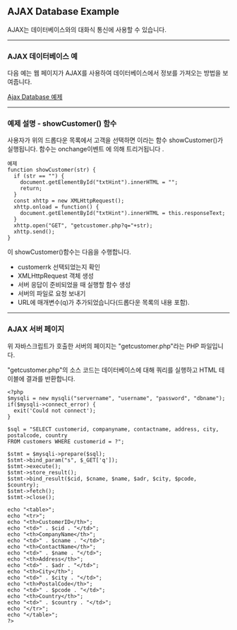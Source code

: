 ## AJAX Database Example

AJAX는 데이터베이스와의 대화식 통신에 사용할 수 있습니다.

---

### AJAX 데이터베이스 예

다음 예는 웹 페이지가 AJAX를 사용하여 데이터베이스에서 정보를 가져오는 방법을 보여줍니다.

[Ajax Database 예제](./W3_JavaScript_Ajax_Database.html)

---

### 예제 설명 - showCustomer() 함수

사용자가 위의 드롭다운 목록에서 고객을 선택하면 이라는 함수 showCustomer()가 실행됩니다. 함수는 onchange이벤트 에 의해 트리거됩니다 .

    예제
    function showCustomer(str) {
      if (str == "") {
        document.getElementById("txtHint").innerHTML = "";
        return;
      }
      const xhttp = new XMLHttpRequest();
      xhttp.onload = function() {
        document.getElementById("txtHint").innerHTML = this.responseText;
      }
      xhttp.open("GET", "getcustomer.php?q="+str);
      xhttp.send();
    }

이 showCustomer()함수는 다음을 수행합니다.

- customerrk 선택되었는지 확인
- XMLHttpRequest 객체 생성
- 서버 응답이 준비되었을 때 실행할 함수 생성
- 서버의 파일로 요청 보내기
- URL에 매개변수(q)가 추가되었습니다(드롭다운 목록의 내용 포함).

---

### AJAX 서버 페이지

위 자바스크립트가 호출한 서버의 페이지는 "getcustomer.php"라는 PHP 파일입니다.

"getcustomer.php"의 소스 코드는 데이터베이스에 대해 쿼리를 실행하고 HTML 테이블에 결과를 반환합니다.

    <?php
    $mysqli = new mysqli("servername", "username", "password", "dbname");
    if($mysqli->connect_error) {
      exit('Could not connect');
    }

    $sql = "SELECT customerid, companyname, contactname, address, city, postalcode, country
    FROM customers WHERE customerid = ?";

    $stmt = $mysqli->prepare($sql);
    $stmt->bind_param("s", $_GET['q']);
    $stmt->execute();
    $stmt->store_result();
    $stmt->bind_result($cid, $cname, $name, $adr, $city, $pcode, $country);
    $stmt->fetch();
    $stmt->close();

    echo "<table>";
    echo "<tr>";
    echo "<th>CustomerID</th>";
    echo "<td>" . $cid . "</td>";
    echo "<th>CompanyName</th>";
    echo "<td>" . $cname . "</td>";
    echo "<th>ContactName</th>";
    echo "<td>" . $name . "</td>";
    echo "<th>Address</th>";
    echo "<td>" . $adr . "</td>";
    echo "<th>City</th>";
    echo "<td>" . $city . "</td>";
    echo "<th>PostalCode</th>";
    echo "<td>" . $pcode . "</td>";
    echo "<th>Country</th>";
    echo "<td>" . $country . "</td>";
    echo "</tr>";
    echo "</table>";
    ?>

